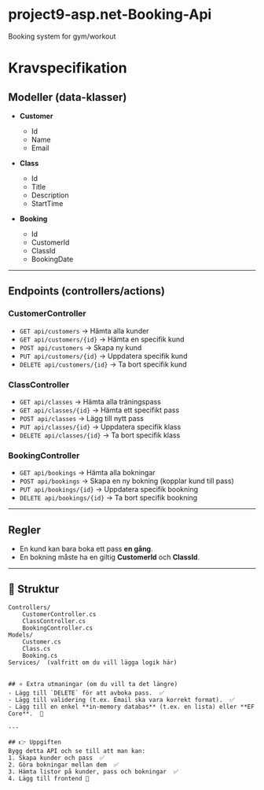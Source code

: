 # project9-asp.net-Booking-Api
Booking system for gym/workout

# Kravspecifikation

## Modeller (data-klasser)
- **Customer**  
  - Id  
  - Name  
  - Email  

- **Class**  
  - Id  
  - Title  
  - Description  
  - StartTime  

- **Booking**  
  - Id  
  - CustomerId  
  - ClassId  
  - BookingDate  

---

## Endpoints (controllers/actions)

### CustomerController
- `GET api/customers` → Hämta alla kunder  
- `GET api/customers/{id}` → Hämta en specifik kund  
- `POST api/customers` → Skapa ny kund  
- `PUT api/customers/{id}` → Uppdatera specifik kund  
- `DELETE api/customers/{id}` → Ta bort specifik kund  

### ClassController
- `GET api/classes` → Hämta alla träningspass  
- `GET api/classes/{id}` → Hämta ett specifikt pass  
- `POST api/classes` → Lägg till nytt pass
- `PUT api/classes/{id}` → Uppdatera specifik klass
- `DELETE api/classes/{id}` → Ta bort specifik klass  

### BookingController
- `GET api/bookings` → Hämta alla bokningar  
- `POST api/bookings` → Skapa en ny bokning (kopplar kund till pass)
- `PUT api/bookings/{id}` → Uppdatera specifik bookning  
- `DELETE api/bookings/{id}` → Ta bort specifik bookning  

---

## Regler
- En kund kan bara boka ett pass **en gång**.  
- En bokning måste ha en giltig **CustomerId** och **ClassId**.  

---

## 📂 Struktur
```text
Controllers/
    CustomerController.cs
    ClassController.cs
    BookingController.cs
Models/
    Customer.cs
    Class.cs
    Booking.cs
Services/  (valfritt om du vill lägga logik här)


## ⭐ Extra utmaningar (om du vill ta det längre)
- Lägg till `DELETE` för att avboka pass.  ✅
- Lägg till validering (t.ex. Email ska vara korrekt format).  ✅
- Lägg till en enkel **in-memory databas** (t.ex. en lista) eller **EF Core**.  🎯

---

## 👉 Uppgiften
Bygg detta API och se till att man kan:  
1. Skapa kunder och pass  ✅
2. Göra bokningar mellan dem  ✅
3. Hämta listor på kunder, pass och bokningar  ✅
4. Lägg till frontend 🎯